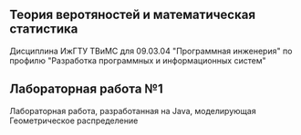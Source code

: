 ## Теория веротяностей и математическая статистика

Дисциплина ИжГТУ ТВиМС для 09.03.04 "Программная инженерия" по профилю "Разработка программных и информационных систем"

## Лабораторная работа №1

Лабораторная работа, разработанная на Java, моделирующая Геометрическое распределение
